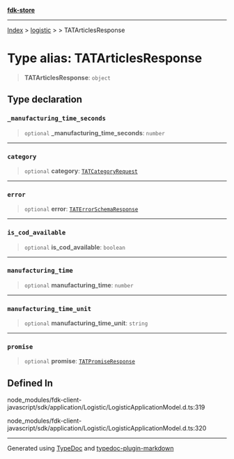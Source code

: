 [**fdk-store**](../../../README.md)
***

[Index](../../../API.md) > [logistic](../../README.md) > [<internal>](../README.md) > TATArticlesResponse

# Type alias: TATArticlesResponse

> **TATArticlesResponse**: `object`

## Type declaration

### `_manufacturing_time_seconds`

> `optional` **\_manufacturing\_time\_seconds**: `number`

***

### `category`

> `optional` **category**: [`TATCategoryRequest`](type-alias.TATCategoryRequest.md)

***

### `error`

> `optional` **error**: [`TATErrorSchemaResponse`](type-alias.TATErrorSchemaResponse.md)

***

### `is_cod_available`

> `optional` **is\_cod\_available**: `boolean`

***

### `manufacturing_time`

> `optional` **manufacturing\_time**: `number`

***

### `manufacturing_time_unit`

> `optional` **manufacturing\_time\_unit**: `string`

***

### `promise`

> `optional` **promise**: [`TATPromiseResponse`](type-alias.TATPromiseResponse.md)

## Defined In

node\_modules/fdk-client-javascript/sdk/application/Logistic/LogisticApplicationModel.d.ts:319

node\_modules/fdk-client-javascript/sdk/application/Logistic/LogisticApplicationModel.d.ts:320

***
Generated using [TypeDoc](https://typedoc.org/) and [typedoc-plugin-markdown](https://www.npmjs.com/package/typedoc-plugin-markdown)
